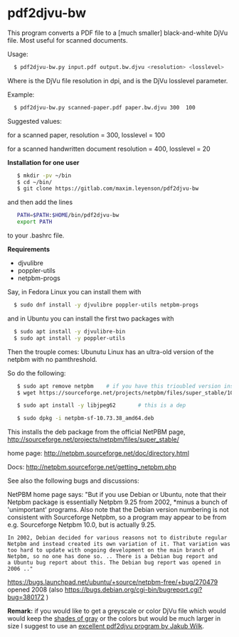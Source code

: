 # pdf2djvu-bw

This program converts a PDF file to a [much smaller] black-and-white DjVu file.
Most useful for scanned documents.

Usage: 
```bash
  $ pdf2djvu-bw.py input.pdf output.bw.djvu <resolution> <losslevel>
```

Where <resolution> is the DjVu file resolution in dpi, and <losslevel> is the
DjVu losslevel parameter.

Example:
```bash
  $ pdf2djvu-bw.py scanned-paper.pdf paper.bw.djvu 300  100
```


Suggested values:

for a scanned paper, resolution = 300,  losslevel = 100

for a scanned handwritten document resolution = 400,  losslevel = 20

**Installation for one user**
```bash
   $ mkdir -pv ~/bin
   $ cd ~/bin/
   $ git clone https://gitlab.com/maxim.leyenson/pdf2djvu-bw
```

and then add the lines

```bash
   PATH=$PATH:$HOME/bin/pdf2djvu-bw
   export PATH
```
to your .bashrc file.


**Requirements**

 * djvulibre
 * poppler-utils
 * netpbm-progs

Say, in Fedora Linux you can install them with 

```bash
  $ sudo dnf install -y djvulibre poppler-utils netpbm-progs 
```  

and in Ubuntu you can install the first two packages with
```bash
  $ sudo apt install -y djvulibre-bin
  $ sudo apt install -y poppler-utils 
```  

Then the trouple comes: Ubunutu Linux has an ultra-old version of the netpbm with no pamthreshold.

So do the following:

```bash
   $ sudo apt remove netpbm    # if you have this trioubled version installed 
   $ wget https://sourceforge.net/projects/netpbm/files/super_stable/10.73.38/netpbm-sf-10.73.38_amd64.deb

   $ sudo apt install -y libjpeg62       # this is a dep

   $ sudo dpkg -i netpbm-sf-10.73.38_amd64.deb
```  

This installs the deb package from the official NetPBM page,
http://sourceforge.net/projects/netpbm/files/super_stable/

home page: http://netpbm.sourceforge.net/doc/directory.html

Docs: http://netpbm.sourceforge.net/getting_netpbm.php


See also the following bugs and discussions:

NetPBM home page says:
    "But if you use Debian or Ubuntu, note that their Netpbm package is
    essentially Netpbm 9.25 from 2002, *minus a bunch of 'unimportant'
    programs. Also note that the Debian version numbering is not
    consistent with Sourceforge Netpbm, so a program may appear to be from
    e.g. Sourceforge Netpbm 10.0, but is actually 9.25. 
 
    In 2002, Debian decided for various reasons not to distribute regular
    Netpbm and instead created its own variation of it. That variation was
    too hard to update with ongoing development on the main branch of
    Netpbm, so no one has done so. .. There is a Debian bug report and
    a Ubuntu bug report about this. The Debian bug report was opened in
    2006 .."

https://bugs.launchpad.net/ubuntu/+source/netpbm-free/+bug/270479  opened 2008
(also https://bugs.debian.org/cgi-bin/bugreport.cgi?bug=380172 )


**Remark:** if you would like to get a greyscale or color DjVu file which 
would would keep the
[shades of gray](https://en.wikipedia.org/wiki/Shades_of_gray)
or the colors but would be much larger  in size I suggest to use 
an [excellent pdf2djvu program by Jakub Wilk](http://jwilk.net/software/pdf2djvu).
